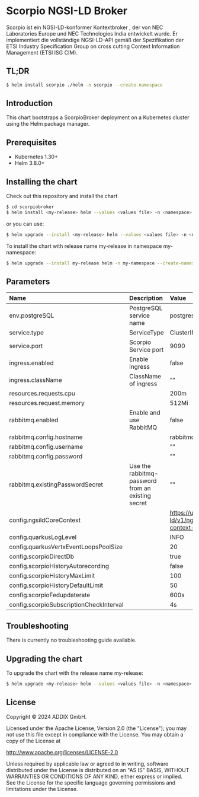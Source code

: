 # Scorpio NGSI-LD Broker
Scorpio ist ein NGSI-LD-konformer Kontextbroker , der von NEC Laboratories Europe und NEC Technologies India entwickelt wurde. Er implementiert die vollständige NGSI-LD-API gemäß der Spezifikation der ETSI Industry Specification Group on cross cutting Context Information Management (ETSI ISG CIM).

## TL;DR

```bash
$ helm install scorpio ./helm -n scorpio --create-namespace
```

## Introduction
This chart bootstraps a ScorpioBroker deployment on a Kubernetes cluster using the Helm package manager.

## Prerequisites

* Kubernetes 1.30+
* Helm 3.8.0+

## Installing the chart

Check out this repository and install the chart

```bash
$ cd scorpiobroker
$ helm install <my-release> helm --values <values file> -n <namespace>
```

or you can use:

```bash
$ helm upgrade --install <my-release> helm --values <values file> -n <namespace>
```

To install the chart with release name my-release in namespace my-namespace:

```bash
$ helm upgrade --install my-release helm -n my-namespace --create-namespace --values <values file>
```

## Parameters
| Name                    | Description                                     | Value                      |
|:------------------------|:------------------------------------------------|:---------------------------|
| env.postgreSQL          | PostgreSQL service name                         | postgresql.scorpio.svc     |
| service.type            | ServiceType                                     | ClusterIP                  |
| service.port            | Scorpio Service port                            | 9090                       |
| ingress.enabled         | Enable ingress                                  | false                      |
| ingress.className       | ClassName of ingress                            | ""                         |
| resources.requests.cpu  |                                                 | 200m                       |
| resources.request.memory|                                                 | 512Mi                      |
| rabbitmq.enabled        | Enable and use RabbitMQ                         | false                      |
| rabbitmq.config.hostname|                                                 | rabbitmq                   |
| rabbitmq.config.username|                                                 | ""                         |
| rabbitmq.config.password|                                                 | ""                         |
| rabbitmq.existingPasswordSecret| Use the rabbitmq-password from an existing secret | ""                |
| config.ngsildCoreContext|                                                 | https://uri.etsi.org/ngsi-ld/v1/ngsi-ld-core-context-v1.8.jsonld |
| config.quarkusLogLevel  |                                                 | INFO                       |
| config.quarkusVertxEventLoopsPoolSize |                                   | 20                         |
| config.scorpioDirectDb  |                                                 | true                       |
| config.scorpioHistoryAutorecording |                                      | false                      |
| config.scorpioHistoryMaxLimit |                                           | 100                        |
| config.scorpioHistoryDefaultLimit |                                       | 50                         |
| config.scorpioFedupdaterate |                                             | 600s                       |
| config.scorpioSubscriptionCheckInterval |                                 | 4s                         |

## Troubleshooting

There is currently no troubleshooting guide available.

## Upgrading the chart

To upgrade the chart with the release name my-release:

```bash
$ helm upgrade <my-release> helm --values <values file> -n <namespace>
```

## License

Copyright © 2024 ADDIX GmbH.

Licensed under the Apache License, Version 2.0 (the "License"); you may not use this file except in compliance with the License. You may obtain a copy of the License at

http://www.apache.org/licenses/LICENSE-2.0

Unless required by applicable law or agreed to in writing, software distributed under the License is distributed on an "AS IS" BASIS, WITHOUT WARRANTIES OR CONDITIONS OF ANY KIND, either express or implied. See the License for the specific language governing permissions and limitations under the License.